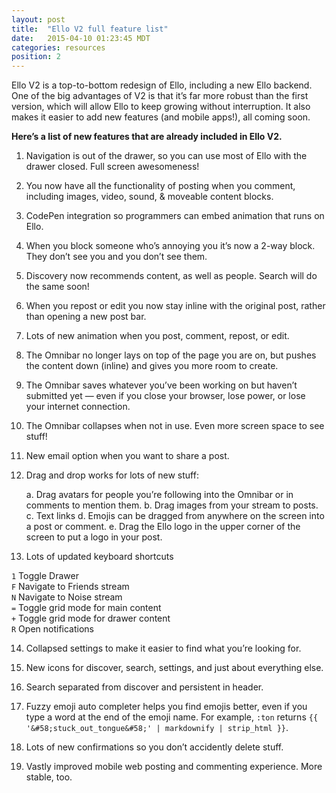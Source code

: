 ```yaml
---
layout: post
title:  "Ello V2 full feature list"
date:   2015-04-10 01:23:45 MDT
categories: resources
position: 2
---
```


Ello V2 is a top-to-bottom redesign of Ello, including a new Ello backend. One of the big advantages of V2 is that it’s far more robust than the first version, which will allow Ello to keep growing without interruption.  It also makes it easier to add new features (and mobile apps!), all coming soon.

**Here’s a list of new features that are already included in Ello V2.**
 
1. Navigation is out of the drawer, so you can use most of Ello with the drawer closed. Full screen awesomeness! 

2. You now have all the functionality of posting when you comment, including images, video, sound, & moveable content blocks.

3. CodePen integration so programmers can embed animation that runs on Ello.

4. When you block someone who’s annoying you  it’s now a 2-way block. They don’t see you and you don’t see them.

5. Discovery now recommends content, as well as people. Search will do the same soon!

6. When you repost or edit you now stay inline with the original post, rather than opening a new post bar.

7. Lots of new animation when you post, comment, repost, or edit. 

8. The Omnibar no longer lays on top of the page you are on, but pushes the content down (inline) and gives you more room to create.

9. The Omnibar saves whatever you’ve been working on but haven’t submitted yet — even if you close your browser, lose power, or lose your internet connection.

10. The Omnibar collapses when not in use. Even more screen space to see stuff!

11. New email option when you want to share a post.

12. Drag and drop works for lots of new stuff:

	a. Drag avatars for people you’re following into the Omnibar or in comments to mention them.
	b. Drag images from your stream to posts.
	c. Text links
	d. Emojis can be dragged from anywhere on the screen into a post or comment.
	e. Drag the Ello logo in the upper corner of the screen to put a logo in your post.

13. Lots of updated keyboard shortcuts

   `1` Toggle Drawer  
   `F` Navigate to Friends stream  
   `N` Navigate to Noise stream  
   `=` Toggle grid mode for main content  
   `+` Toggle grid mode for drawer content  
   `R` Open notifications

14. Collapsed settings to make it easier to find what you’re looking for.

15. New icons for discover, search, settings, and just about everything else.

16. Search separated from discover and persistent in header.

17. Fuzzy emoji auto completer helps you find emojis better, even if you type a word at the end of the emoji name. For example, `:ton` returns `{{ '&#58;stuck_out_tongue&#58;' | markdownify | strip_html }}`.

18. Lots of new confirmations so you don’t accidently delete stuff.

19. Vastly improved mobile web posting and commenting experience. More stable, too.
